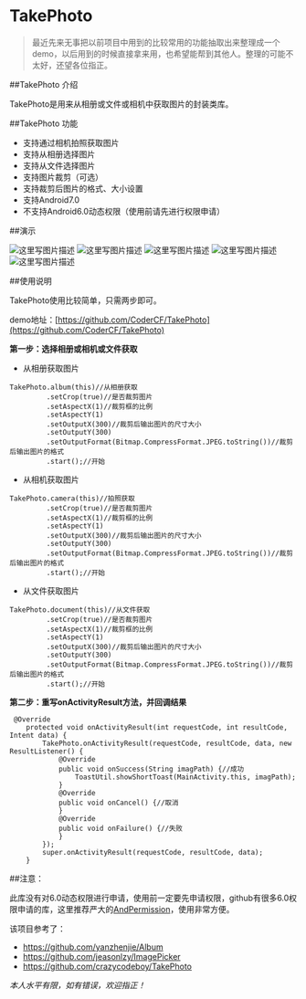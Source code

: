# TakePhoto

>最近先来无事把以前项目中用到的比较常用的功能抽取出来整理成一个demo，以后用到的时候直接拿来用，也希望能帮到其他人。整理的可能不太好，还望各位指正。

##TakePhoto 介绍

TakePhoto是用来从相册或文件或相机中获取图片的封装类库。

##TakePhoto 功能

 - 支持通过相机拍照获取图片
 - 支持从相册选择图片
 - 支持从文件选择图片
 - 支持图片裁剪（可选）
 - 支持裁剪后图片的格式、大小设置
 - 支持Android7.0
 - 不支持Android6.0动态权限（使用前请先进行权限申请）
 
##演示

![这里写图片描述](http://img.blog.csdn.net/20170711144200514?watermark/2/text/aHR0cDovL2Jsb2cuY3Nkbi5uZXQvY2hlbmdmdTExNg==/font/5a6L5L2T/fontsize/400/fill/I0JBQkFCMA==/dissolve/70/gravity/SouthEast)
![这里写图片描述](http://img.blog.csdn.net/20170707133030703?watermark/2/text/aHR0cDovL2Jsb2cuY3Nkbi5uZXQvY2hlbmdmdTExNg==/font/5a6L5L2T/fontsize/400/fill/I0JBQkFCMA==/dissolve/70/gravity/SouthEast)
![这里写图片描述](http://img.blog.csdn.net/20170711144351957?watermark/2/text/aHR0cDovL2Jsb2cuY3Nkbi5uZXQvY2hlbmdmdTExNg==/font/5a6L5L2T/fontsize/400/fill/I0JBQkFCMA==/dissolve/70/gravity/SouthEast)
![这里写图片描述](http://img.blog.csdn.net/20170711144234292?watermark/2/text/aHR0cDovL2Jsb2cuY3Nkbi5uZXQvY2hlbmdmdTExNg==/font/5a6L5L2T/fontsize/400/fill/I0JBQkFCMA==/dissolve/70/gravity/SouthEast)
![这里写图片描述](http://img.blog.csdn.net/20170707133117711?watermark/2/text/aHR0cDovL2Jsb2cuY3Nkbi5uZXQvY2hlbmdmdTExNg==/font/5a6L5L2T/fontsize/400/fill/I0JBQkFCMA==/dissolve/70/gravity/SouthEast)


##使用说明

TakePhoto使用比较简单，只需两步即可。

demo地址：[https://github.com/CoderCF/TakePhoto](https://github.com/CoderCF/TakePhoto)

**第一步：选择相册或相机或文件获取**

- 从相册获取图片
```
TakePhoto.album(this)//从相册获取
         .setCrop(true)//是否裁剪图片
         .setAspectX(1)//裁剪框的比例
         .setAspectY(1)
         .setOutputX(300)//裁剪后输出图片的尺寸大小
         .setOutputY(300)
         .setOutputFormat(Bitmap.CompressFormat.JPEG.toString())//裁剪后输出图片的格式
         .start();//开始
``` 
 - 从相机获取图片
```
TakePhoto.camera(this)//拍照获取
         .setCrop(true)//是否裁剪图片
         .setAspectX(1)//裁剪框的比例
         .setAspectY(1)
         .setOutputX(300)//裁剪后输出图片的尺寸大小
         .setOutputY(300)
         .setOutputFormat(Bitmap.CompressFormat.JPEG.toString())//裁剪后输出图片的格式
         .start();//开始
```
 - 从文件获取图片
```
TakePhoto.document(this)//从文件获取
         .setCrop(true)//是否裁剪图片
         .setAspectX(1)//裁剪框的比例
         .setAspectY(1)
         .setOutputX(300)//裁剪后输出图片的尺寸大小
         .setOutputY(300)
         .setOutputFormat(Bitmap.CompressFormat.JPEG.toString())//裁剪后输出图片的格式
         .start();//开始
```
**第二步：重写onActivityResult方法，并回调结果**
```
 @Override
    protected void onActivityResult(int requestCode, int resultCode, Intent data) {
        TakePhoto.onActivityResult(requestCode, resultCode, data, new ResultListener() {
            @Override
            public void onSuccess(String imagPath) {//成功
                ToastUtil.showShortToast(MainActivity.this, imagPath);
            }
            @Override
            public void onCancel() {//取消
            }
            @Override
            public void onFailure() {//失败
            }
        });
        super.onActivityResult(requestCode, resultCode, data);
    }
```

##注意：

此库没有对6.0动态权限进行申请，使用前一定要先申请权限，github有很多6.0权限申请的库，这里推荐严大的[AndPermission](https://github.com/yanzhenjie/AndPermission)，使用非常方便。


该项目参考了：

 - https://github.com/yanzhenjie/Album
 - https://github.com/jeasonlzy/ImagePicker
 - https://github.com/crazycodeboy/TakePhoto

*本人水平有限，如有错误，欢迎指正！*







